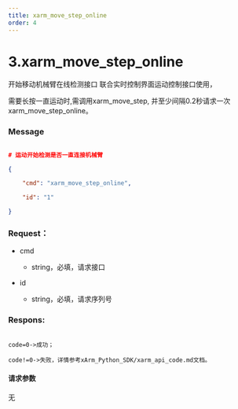 ```yaml
---
title: xarm_move_step_online
order: 4
---
```

# 3.xarm\_move\_step\_online



开始移动机械臂在线检测接口 联合实时控制界面运动控制接口使用，



需要长按一直运动时,需调用xarm\_move\_step, 并至少间隔0.2秒请求一次xarm\_move\_step\_online。



### **Message**



```json

# 运动开始检测是否一直连接机械臂

{

    "cmd": "xarm_move_step_online",

    "id": "1"

}

```



### Request：  



* cmd

  * string，必填，请求接口

* id

  * string，必填，请求序列号







### Respons:  



```

code=0->成功；

code!=0->失败，详情参考xArm_Python_SDK/xarm_api_code.md文档。

```



#### 请求参数



无
